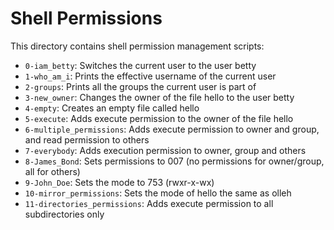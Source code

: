 # Shell Permissions

This directory contains shell permission management scripts:

- `0-iam_betty`: Switches the current user to the user betty
- `1-who_am_i`: Prints the effective username of the current user
- `2-groups`: Prints all the groups the current user is part of
- `3-new_owner`: Changes the owner of the file hello to the user betty
- `4-empty`: Creates an empty file called hello
- `5-execute`: Adds execute permission to the owner of the file hello
- `6-multiple_permissions`: Adds execute permission to owner and group, and read permission to others
- `7-everybody`: Adds execution permission to owner, group and others
- `8-James_Bond`: Sets permissions to 007 (no permissions for owner/group, all for others)
- `9-John_Doe`: Sets the mode to 753 (rwxr-x-wx)
- `10-mirror_permissions`: Sets the mode of hello the same as olleh
- `11-directories_permissions`: Adds execute permission to all subdirectories only
